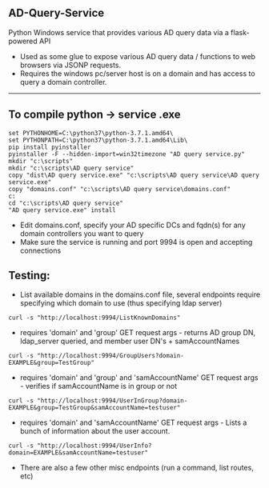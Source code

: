 ## __AD-Query-Service__
Python Windows service that provides various AD query data via a flask-powered API

- Used as some glue to expose various AD query data / functions to web browsers via JSONP requests.  
- Requires the windows pc/server host is on a domain and has access to query a domain controller.

***

## __To compile python -> service .exe__
```
set PYTHONHOME=C:\python37\python-3.7.1.amd64\
set PYTHONPATH=C:\python37\python-3.7.1.amd64\Lib\
pip install pyinstaller
pyinstaller -F --hidden-import=win32timezone "AD query service.py"
mkdir "c:\scripts"
mkdir "c:\scripts\AD query service"
copy "dist\AD query service.exe" "c:\scripts\AD query service\AD query service.exe"
copy "domains.conf" "c:\scripts\AD query service\domains.conf"
c:
cd "c:\scripts\AD query service"
"AD query service.exe" install
```

- Edit domains.conf, specify your AD specific DCs and fqdn(s) for any domain controllers you want to query
- Make sure the service is running and port 9994 is open and accepting connections

## __Testing:__
+ List available domains in the domains.conf file, several endpoints require specifying which domain to use (thus specifying ldap server)
```
curl -s "http://localhost:9994/ListKnownDomains"
```

+ requires 'domain' and 'group' GET request args - returns AD group DN, ldap_server queried, and member user DN's + samAccountNames
```
curl -s "http://localhost:9994/GroupUsers?domain-EXAMPLE&group=TestGroup"
```

+ requires 'domain' and 'group' and 'samAccountName' GET request args - verifies if samAccountName is in group or not
```
curl -s "http://localhost:9994/UserInGroup?domain-EXAMPLE&group=TestGroup&samAccountName=testuser"
```

+ requires 'domain' and 'samAccountName' GET request args - Lists a bunch of information about the user account.
```
curl -s "http://localhost:9994/UserInfo?domain=EXAMPLE&samAccountName=testuser"
```


- There are also a few other misc endpoints (run a command, list routes, etc) 




